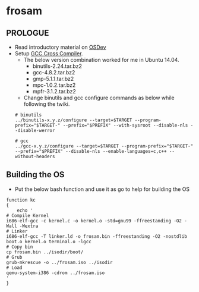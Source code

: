 frosam
======
PROLOGUE
-----------
* Read introductory material on [OSDev](http://wiki.osdev.org/Main_Page)
* Setup [GCC Cross Compiler](http://wiki.osdev.org/GCC_Cross-Compiler).
  * The below version combination worked for me in Ubuntu 14.04.
    * binutils-2.24.tar.bz2
    * gcc-4.8.2.tar.bz2
    * gmp-5.1.1.tar.bz2
    * mpc-1.0.2.tar.bz2
    * mpfr-3.1.2.tar.bz2
  * Change binutils and gcc configure commands as below while following the twiki.
   ```
   # binutils
   ../binutils-x.y.z/configure --target=$TARGET --program-prefix="$TARGET-" --prefix="$PREFIX" --with-sysroot --disable-nls --disable-werror
   
   # gcc
   ../gcc-x.y.z/configure --target=$TARGET --program-prefix="$TARGET-" --prefix="$PREFIX" --disable-nls --enable-languages=c,c++ --without-headers
   ```

Building the OS
----------------
* Put the below bash function and use it as go to help for building the OS
```
function kc  
{
    echo '
# Compile Kernel
i686-elf-gcc -c kernel.c -o kernel.o -std=gnu99 -ffreestanding -O2 -Wall -Wextra
# Linker
i686-elf-gcc -T linker.ld -o frosam.bin -ffreestanding -O2 -nostdlib boot.o kernel.o terminal.o -lgcc
# Copy bin
cp frosam.bin ../isodir/boot/
# Grub
grub-mkrescue -o ../frosam.iso ../isodir
# Load
qemu-system-i386 -cdrom ../frosam.iso
'
}
```
